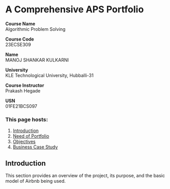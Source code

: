 # A Comprehensive APS Portfolio

**Course Name**  
Algorithmic Problem Solving

**Course Code**  
23ECSE309

**Name**  
MANOJ SHANKAR KULKARNI

**University**  
KLE Technological University, Hubballi-31

**Course Instructor**  
Prakash Hegade

**USN**  
01FE21BCS097

### This page hosts:

1. [Introduction](intro.html)
2. [Need of Portfolio](need-of-portfolio.html)
3. [Objectives](objectives.html)
4. [Business Case Study](business-case-study.html)

## Introduction

This section provides an overview of the project, its purpose, and the basic model of Airbnb being used.
